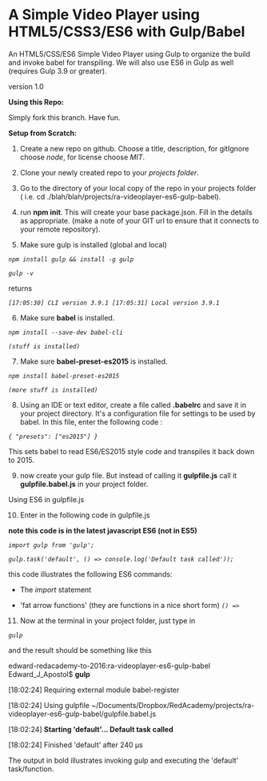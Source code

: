 # A Simple Video Player using HTML5/CSS3/ES6 with Gulp/Babel

An HTML5/CSS/ES6 Simple Video Player using Gulp to organize the build and invoke babel for transpiling. We will also use ES6 in Gulp as well (requires Gulp 3.9 or greater).


version 1.0

**Using this Repo:**

Simply fork this branch. Have fun.

**Setup from Scratch:**

1. Create a new repo on github. Choose a title, description, for gitIgnore choose _node_, for license choose _MIT_.

2. Clone your newly created repo to your _projects folder_.

3. Go to the directory of your local copy of the repo in your projects folder ( i.e. cd ./blah/blah/projects/ra-videoplayer-es6-gulp-babel).

4. run **npm init**. This will create your base package.json. Fill in the details as appropriate. (make a note of your GIT url to ensure that it connects to your remote repository).

5. Make sure gulp is installed (global and local)

_`npm install gulp && install -g gulp`_

_`gulp -v`_

returns 

_`[17:05:30] CLI version 3.9.1
[17:05:31] Local version 3.9.1`_


6. Make sure **babel** is installed.

_`npm install --save-dev babel-cli`_

_`(stuff is installed)`_

7. Make sure **babel-preset-es2015** is installed.

_`npm install babel-preset-es2015`_

_`(more stuff is installed)`_

8. Using an IDE or text editor, create a file called **.babelrc** and save it in your project directory. It's a configuration file for settings to be used by babel. In this file, enter the following code :

_`{
  "presets": ["es2015"]
}`_

This sets babel to read ES6/ES2015 style code and transpiles it back down to 2015.

9. now create your gulp file. But instead of calling it  __gulpfile.js__ call it **gulpfile.babel.js** in your project folder.

Using ES6 in gulpfile.js

10. Enter in the following code in gulpfile.js


**note this code is in the latest javascript ES6 (not in ES5)**

_`import gulp from 'gulp';`_

_`gulp.task('default', () => console.log('Default task called'));`_

this code illustrates the following ES6 commands:

- The _import_ statement

- 'fat arrow functions' (they are functions in a nice short form)
_`() =>`_ 


11. Now at the terminal in your project folder, just type in 

_`gulp`_


and the result should be something like this

edward-redacademy-to-2016:ra-videoplayer-es6-gulp-babel Edward_J_Apostol$ **gulp**

[18:02:24] Requiring external module babel-register

[18:02:24] Using gulpfile ~/Documents/Dropbox/RedAcademy/projects/ra-videoplayer-es6-gulp-babel/gulpfile.babel.js

[18:02:24] **Starting 'default'...
Default task called**

[18:02:24] Finished 'default' after 240 μs

The output in bold illustrates invoking gulp and executing the 'default' task/function.
















